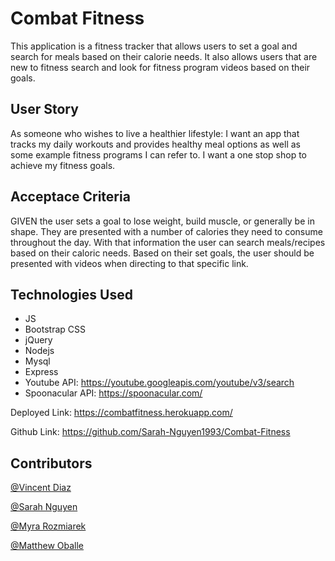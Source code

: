 # Combat Fitness
This application is a fitness tracker that allows users to set a goal and search for meals based on their calorie needs. It also allows users that are new to fitness search and look for fitness program videos based on their goals.

## User Story
As someone who wishes to live a healthier lifestyle:
I want an app that tracks my daily workouts and provides healthy meal options as well as some example fitness programs I can refer to. I want a one stop shop to achieve my fitness goals.

## Acceptace Criteria
GIVEN the user sets a goal to lose weight, build muscle, or generally be in shape. They are presented with a number of calories they need to consume throughout the day. With that information the user can search meals/recipes based on their caloric needs. Based on their set goals, the user should be presented with videos when directing to that specific link.

## Technologies Used
* JS
* Bootstrap CSS
* jQuery
* Nodejs
* Mysql
* Express
* Youtube API:
https://youtube.googleapis.com/youtube/v3/search
* Spoonacular API:
 https://spoonacular.com/
 
 Deployed Link: https://combatfitness.herokuapp.com/
 
 Github Link: https://github.com/Sarah-Nguyen1993/Combat-Fitness

## Contributors

[@Vincent Diaz](https://github.com/Vincent-Diaz)

[@Sarah Nguyen](https://github.com/Sarah-Nguyen1993)

[@Myra Rozmiarek](https://github.com/Myra-R)

[@Matthew Oballe](https://github.com/oballematt)
